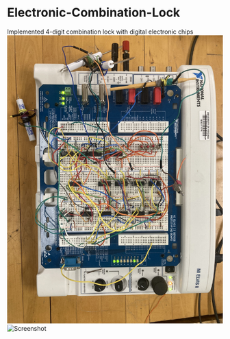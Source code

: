 # Electronic-Combination-Lock
Implemented 4-digit combination lock with digital electronic chips
![Screenshot](LockCircuit.jpg)
![Screenshot](LOCK_1.jpg)
